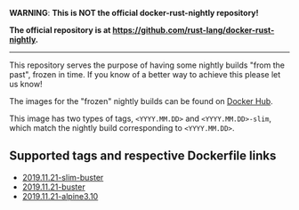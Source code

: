 **WARNING**: **This is NOT the official docker-rust-nightly repository!**

**The official repository is at https://github.com/rust-lang/docker-rust-nightly.**

---

This repository serves the purpose of having some nightly builds "from the past",
frozen in time. If you know of a better way to achieve this please let us know!

The images for the "frozen" nightly builds can be found on
[Docker Hub](https://hub.docker.com/repository/docker/initc3/rust-frozen).

This image has two types of tags, `<YYYY.MM.DD>` and `<YYYY.MM.DD>-slim`, which
match the nightly build corresponding to `<YYYY.MM.DD>`.

## Supported tags and respective Dockerfile links
* [2019.11.21-slim-buster](2019.11.21/buster/slim/Dockerfile)
* [2019.11.21-buster](2019.11.21/buster/Dockerfile)
* [2019.11.21-alpine3.10](2019.11.21/alpine3.10/Dockerfile)
